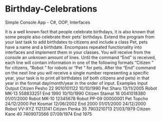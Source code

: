 # Birthday-Celebrations
Simple Console App - C#, OOP, Interfaces

It is a well known fact that people celebrate birthdays, it is also known that some people also celebrate their pets’ birthdays. Extend the program from your last task to add birthdates to citizens and include a class Pet, pets have a name and a birthdate. Encompass repeated functionality into interfaces and implement them in your classes. 
You will receive from the console an unknown amount of lines. Until the command “End” is received, each line will contain information in one of the following formats “Citizen <name> <age> <id> <birthdate>” for citizens, “Robot <model> <id>” for robots or “Pet <name> <birthdate>” for pets. After the “End” command on the next line you will receive a single number representing a specific year, your task is to print all birthdates (of both citizens and pets) in that year in the format day/month/year in the order of input.
Examples
Input	Output
Citizen Pesho 22 9010101122 10/10/1990
Pet Sharo 13/11/2005
Robot MK-13 558833251
End
1990	10/10/1990
Citizen Stamat 16 0041018380 01/01/2000
Robot MK-10 12345678
Robot PP-09 00000001
Pet Topcho 24/12/2000
Pet Kosmat 12/06/2002 
End
2000	01/01/2000
24/12/2000
Robot VV-XYZ 11213141
Citizen Penka 35 7903210713 21/03/1979
Citizen Kane 40 7409073566 07/09/1974
End
1975	<empty output>
